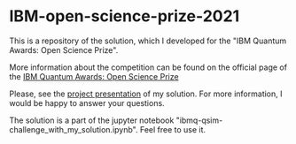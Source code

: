# IBM-open-science-prize-2021
This is a repository of the solution, which I developed for the "IBM Quantum Awards: Open Science Prize". 

More information about the competition can be found on the official page of the
[IBM Quantum Awards: Open Science Prize](https://ibmquantumawards.bemyapp.com)

Please, see the [project presentation](https://ibmquantumawards.bemyapp.com/#/projects/61f2ad03968e68003069b758) of my solution.
For more information, I would be happy to answer your questions.

The solution is a part of the jupyter notebook "ibmq-qsim-challenge_with_my_solution.ipynb". Feel free to use it.
